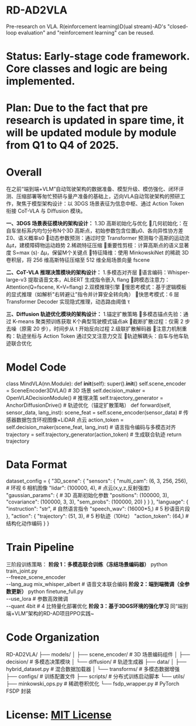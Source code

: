 # RD-AD2VLA
Pre-research on VLA. R(einforcement learning)D(ual stream)-AD's "closed-loop evaluation" and "reinforcement learning" can be reused.

# Status: Early-stage code framework. Core classes and logic are being implemented.  

# Plan: Due to the fact that pre research is updated in spare time, it will be updated module by module from Q1 to Q4 of 2025.

# Overall
在之前“端到端+VLM”自动驾驶架构的数据准备、模型升级、模仿强化、闭环评测、压缩部署等匆忙预研与量产准备的基础上，迈向VLA自动驾驶架构的预研工作，聚焦于模型架构设计：以 3DGS 场景表征为信息中枢、通过 Action Token 衔接 CoT-VLA 与 Diffusion 模块。

**一、3DGS 场景表征模块的架构设计：**
1.3D 高斯初始化与优化
几何初始化：在自车坐标系内均匀分布N个3D 高斯点，初始参数包含位置μ0、各向异性协方差Σ0、语义概率s0
动态参数预测：通过时空 Transformer 预测每个高斯的运动流 Δμt，建模障碍物运动趋势
2.稀疏特征压缩
重要性剪枝：计算高斯点的语义显著度 S=max (s)⋅ Δμ，保留M个关键点
特征降维：使用 MinkowskiNet 的稀疏 3D 卷积层，将 256 维高斯特征压缩至 512 维全局场景向量 fscene

**二、CoT-VLA 推理决策模块的架构设计：**
1.多模态对齐层
语言编码：Whisper-large-v3 提取语音文本，ALBERT 生成指令嵌入 flang
跨模态注意力：Attention(Q=fscene, K=V=flang)
2.双模推理引擎
慢思考模式：基于逻辑模板的显式推理（如解析"右转避让"指令并计算安全转向角）
快思考模式：6 层 Transformer Decoder 实现隐式推理，动态路由阈值 τ

**三、Diffusion 轨迹优化模块的架构设计：**
1.锚定扩散策略
多模态锚点先验：通过 K-means 聚类预训练获取 K个典型驾驶模式锚点ak
截断扩散过程：仅需 2 步去噪（原需 20 步），时间步从 t 开始反向过程
2.级联扩散解码器
注意力机制重构：轨迹坐标与 Action Token 通过交叉注意力交互
轨迹解耦头：自车与他车轨迹联合优化

# Model Code
class MindVLA(nn.Module):
 def __init__(self):
 super().__init__()
 self.scene_encoder = SceneEncoder3DVLA() # 3D 场景
 self.decision_maker = OpenVLADecisionModule() # 推理决策
 self.trajectory_generator = AnchorDiffusionDrive() # 轨迹优化（锚定扩散策略）
 def forward(self, sensor_data, lang_inst):
 scene_feat = self.scene_encoder(sensor_data) # 传感器数据包含环视图像+LiDAR 点云
 action_token = self.decision_maker(scene_feat, lang_inst) # 语言指令编码与多模态对齐
 trajectory = self.trajectory_generator(action_token) # 生成联合轨迹
 return trajectory

# Data Format
dataset_config = {
 "3D_scene": {
 "sensors": {
 "multi_cam": (6, 3, 256, 256), # 环视 6 相机图像
 "lidar": (100000, 4), # 点云(x,y,z,反射强度)
 "gaussian_params": { # 3D 高斯初始化参数
 "positions": (100000, 3),
 "covariance": (100000, 3, 3),
 "sem_probs": (100000, 20)
 }
 }
 },
 "language": {
 "instruction": "str", # 自然语言指令
 "speech_wav": (16000*5,) # 5 秒语音片段
 },
 "action": {
 "trajectory": (51, 3), # 5 秒轨迹（10Hz）
 "action_token": (64,) # 结构化动作编码
 }
}

# Train Pipeline
三阶段训练策略：
**阶段 1：多模态联合训练（冻结场景编码器）**
python train_joint.py \
 --freeze_scene_encoder \
 --lang_aug mix_whisper_albert # 语音文本联合编码
**阶段 2：端到端微调（全参数更新）**
python finetune_full.py \
 --use_lora # 参数高效微调 \
 --quant 4bit # 4 比特量化部署优化
**阶段 3：基于3DGS环境的强化学习**
同“端到端+VLM”架构的RD-AD项目PPO实践~

# Code Organization
RD-AD2VLA/
├── models/
│ ├── scene_encoder/ # 3D 场景编码组件
│ ├── decision/ # 多模态决策模块
│ └── diffusion/ # 轨迹生成器
├── data/
│ ├── hybrid_dataset.py # 混合数据加载器
│ └── transforms/ # 多模态数据增强
├── configs/ # 训练配置文件
├── scripts/ # 分布式训练启动脚本
└── utils/
 ├── minkowski_ops.py # 稀疏卷积优化
 └── fsdp_wrapper.py # PyTorch FSDP 封装

# License: [MIT License](LICENSE)  
